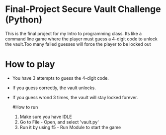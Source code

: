 # Final-Project Secure Vault Challenge (Python)
This is the final project for my Intro to programming class. Its like a command line game where the player must guess a 4-digit code to unlock the vault.Too many failed guesses will force the player to be locked out
# How to play

- You have 3 attempts to guess the 4-digit code.
- If you guess correctly, the vault unlocks.
- If you guess wrond 3 times, the vault will stay locked forever.

  #How to run

  1. Make sure you have IDLE
  2. Go to File - Open, and select 'vault.py'
  3. Run it by using f5 - Run Module to start the game
